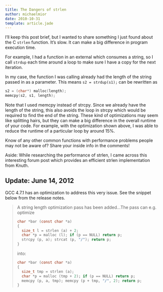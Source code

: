 ```yaml
---
title: The Dangers of strlen
author: michaelmior
date: 2010-10-31
template: article.jade
---
```

I’ll keep this post brief, but I wanted to share something I just found about the C `strlen` function. It’s slow. It can make a big difference in program execution time.

For example, I had a function in an external which consumes a string, so I call `strdup` each time around a loop to make sure I have a copy for the next iteration.

In my case, the function I was calling already had the length of the string passed in as a parameter. This means `s2 = strdup(s1);` can be rewritten as

~~~ c
s2 = (char*) malloc(length);
memcpy(s2, s1, length);
~~~

Note that I used memcpy instead of strcpy.
Since we already have the length of the string, this also avoids the loop in strcpy which would be required to find the end of the string.
These kind of optimizations may seem like splitting hairs, but they can make a big difference in the overall runtime of your code.
For example, with the optimization shown above, I was able to reduce the runtime of a particular loop by around 15%.

Know of any other common functions with performance problems people may not be aware of? Share your inside info in the comments!

Aside: While researching the performance of strlen, I came across this interesting forum post which provides an efficient strlen implementation from Knuth.

## Update: June 14, 2012

GCC 4.7.1 has an optimization to address this very issue. See the snippet below from the release notes.

> A string length optimization pass has been added…The pass can e.g. optimize
>
> ~~~ c
> char *bar (const char *a)
> {
>   size_t l = strlen (a) + 2;
>   char *p = malloc (l); if (p == NULL) return p;
>   strcpy (p, a); strcat (p, "/"); return p;
> }
> ~~~
>
> into:
>
> ~~~ c
> char *bar (const char *a)
> {
>   size_t tmp = strlen (a);
>   char *p = malloc (tmp + 2); if (p == NULL) return p;
>   memcpy (p, a, tmp); memcpy (p + tmp, "/", 2); return p;
> }
> ~~~
